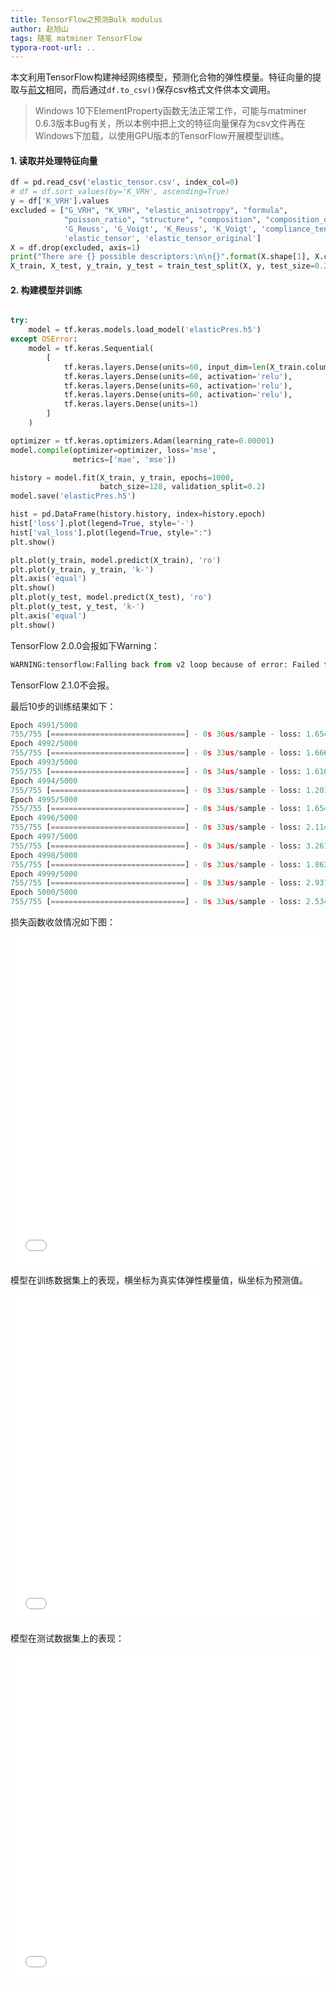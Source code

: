 ```yaml
---
title: TensorFlow之预测Bulk modulus
author: 赵旭山
tags: 随笔 matminer TensorFlow
typora-root-url: ..
---
```




本文利用TensorFlow构建神经网络模型，预测化合物的弹性模量。特征向量的提取与[前文](https://yuwenxianglong.github.io/2020/05/25/Sklearn%E4%B9%8B%E9%A2%84%E6%B5%8B%E5%BC%B9%E6%80%A7%E6%A8%A1%E9%87%8F.html)相同，而后通过`df.to_csv()`保存csv格式文件供本文调用。

> Windows 10下ElementProperty函数无法正常工作，可能与matminer 0.6.3版本Bug有关，所以本例中把上文的特征向量保存为csv文件再在Windows下加载，以使用GPU版本的TensorFlow开展模型训练。

#### 1. 读取并处理特征向量

```python
df = pd.read_csv('elastic_tensor.csv', index_col=0)
# df = df.sort_values(by='K_VRH', ascending=True)
y = df['K_VRH'].values
excluded = ["G_VRH", "K_VRH", "elastic_anisotropy", "formula",
            "poisson_ratio", "structure", "composition", "composition_oxid",
            'G_Reuss', 'G_Voigt', 'K_Reuss', 'K_Voigt', 'compliance_tensor',
            'elastic_tensor', 'elastic_tensor_original']
X = df.drop(excluded, axis=1)
print("There are {} possible descriptors:\n\n{}".format(X.shape[1], X.columns.values))
X_train, X_test, y_train, y_test = train_test_split(X, y, test_size=0.2, random_state=1)
```

#### 2. 构建模型并训练

```python

try:
    model = tf.keras.models.load_model('elasticPres.h5')
except OSError:
    model = tf.keras.Sequential(
        [
            tf.keras.layers.Dense(units=60, input_dim=len(X_train.columns), activation='relu'),
            tf.keras.layers.Dense(units=60, activation='relu'),
            tf.keras.layers.Dense(units=60, activation='relu'),
            tf.keras.layers.Dense(units=60, activation='relu'),
            tf.keras.layers.Dense(units=1)
        ]
    )

optimizer = tf.keras.optimizers.Adam(learning_rate=0.00001)
model.compile(optimizer=optimizer, loss='mse',
              metrics=['mae', 'mse'])

history = model.fit(X_train, y_train, epochs=1000,
                    batch_size=128, validation_split=0.2)
model.save('elasticPres.h5')

hist = pd.DataFrame(history.history, index=history.epoch)
hist['loss'].plot(legend=True, style='-')
hist['val_loss'].plot(legend=True, style=":")
plt.show()

plt.plot(y_train, model.predict(X_train), 'ro')
plt.plot(y_train, y_train, 'k-')
plt.axis('equal')
plt.show()
plt.plot(y_test, model.predict(X_test), 'ro')
plt.plot(y_test, y_test, 'k-')
plt.axis('equal')
plt.show()
```

TensorFlow 2.0.0会报如下Warning：

```python
WARNING:tensorflow:Falling back from v2 loop because of error: Failed to find data adapter that can handle input: <class 'pandas.core.frame.DataFrame'>, <class 'NoneType'>
```

TensorFlow 2.1.0不会报。

最后10步的训练结果如下：

```python
Epoch 4991/5000
755/755 [==============================] - 0s 36us/sample - loss: 1.6545 - mae: 0.9235 - mse: 1.6545 - val_loss: 284.7677 - val_mae: 11.9057 - val_mse: 284.7677
Epoch 4992/5000
755/755 [==============================] - 0s 33us/sample - loss: 1.6661 - mae: 0.9294 - mse: 1.6661 - val_loss: 291.7668 - val_mae: 12.2060 - val_mse: 291.7668
Epoch 4993/5000
755/755 [==============================] - 0s 34us/sample - loss: 1.6164 - mae: 0.9336 - mse: 1.6164 - val_loss: 282.1254 - val_mae: 11.9988 - val_mse: 282.1254
Epoch 4994/5000
755/755 [==============================] - 0s 33us/sample - loss: 1.2014 - mae: 0.7912 - mse: 1.2014 - val_loss: 289.1618 - val_mae: 12.0680 - val_mse: 289.1618
Epoch 4995/5000
755/755 [==============================] - 0s 34us/sample - loss: 1.6540 - mae: 0.9260 - mse: 1.6540 - val_loss: 283.3390 - val_mae: 12.0358 - val_mse: 283.3391
Epoch 4996/5000
755/755 [==============================] - 0s 33us/sample - loss: 2.1143 - mae: 1.0628 - mse: 2.1143 - val_loss: 291.2113 - val_mae: 12.1350 - val_mse: 291.2113
Epoch 4997/5000
755/755 [==============================] - 0s 34us/sample - loss: 3.2610 - mae: 1.3094 - mse: 3.2610 - val_loss: 286.3518 - val_mae: 12.0587 - val_mse: 286.3518
Epoch 4998/5000
755/755 [==============================] - 0s 33us/sample - loss: 1.8634 - mae: 1.0155 - mse: 1.8634 - val_loss: 290.6496 - val_mae: 12.1962 - val_mse: 290.6496
Epoch 4999/5000
755/755 [==============================] - 0s 33us/sample - loss: 2.9377 - mae: 1.2496 - mse: 2.9377 - val_loss: 282.6335 - val_mae: 12.0755 - val_mse: 282.6335
Epoch 5000/5000
755/755 [==============================] - 0s 33us/sample - loss: 2.5346 - mae: 1.2179 - mse: 2.5346 - val_loss: 294.4768 - val_mae: 12.0555 - val_mse: 294.4768
```





损失函数收敛情况如下图：

 <iframe id="igraph" scrolling="no" style="border:none;" seamless="seamless" src="/resdata/MatInf/matminer/elasticPres/Loss.html" height="525" width="100%"></iframe>

模型在训练数据集上的表现，横坐标为真实体弹性模量值，纵坐标为预测值。

 <iframe id="igraph" scrolling="no" style="border:none;" seamless="seamless" src="/resdata/MatInf/matminer/elasticPres/BulkPredictionOfTrainingData.html" height="525" width="100%"></iframe>

模型在测试数据集上的表现：

 <iframe id="igraph" scrolling="no" style="border:none;" seamless="seamless" src="/resdata/MatInf/matminer/elasticPres/BulkPredictionOfTestData.html" height="525" width="100%"></iframe>

